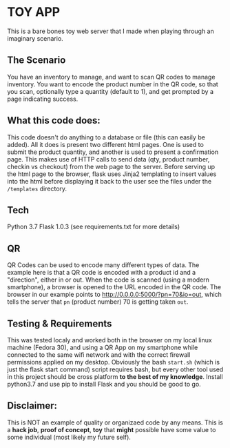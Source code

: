 # TOY APP
This is a bare bones toy web server that I made when playing through an imaginary scenario.


## The Scenario
You have an inventory to manage, and want to scan QR codes to manage inventory. You want to encode the product number in the QR code, so that you scan, optionally type a quantity (default to 1), and get prompted by a page indicating success.


## What this code does:
This code doesn't do anything to a database or file (this can easily be added).  All it does is present two different html pages.  One is used to submit the product quantity, and another is used to present a confirmation page.  This makes use of HTTP calls to send data (qty, product number, checkin vs checkout) from the web page to the server.  Before serving up the html page to the browser, flask uses Jinja2 templating to insert values into the html before displaying it back to the user see the files under the `/templates` directory.


## Tech
Python 3.7
Flask 1.0.3
(see requirements.txt for more details)

## QR 
QR Codes can be used to encode many different types of data.  The example here is that a QR code is encoded with a product id and a "direction", either in or out.  When the code is scanned (using a modern smartphone), a browser is opened to the URL encoded in the QR code.  The browser in our example points to http://0.0.0.0:5000/?pn=70&io=out, which tells the server that `pn` (product number) 70 is getting taken `out`.


## Testing & Requirements
This was tested localy and worked both in the browser on my local linux machine (Fedora 30), and using a QR App on my smartphone while connected to the same wifi network and with the correct firewall permissions applied on my desktop.  Obviously the bash `start.sh` (which is just the flask start command) script requires bash, but every other tool used in this project should be cross platform __to the best of my knowledge__.  Install python3.7 and use pip to install Flask and you should be good to go.


## Disclaimer:
This is NOT an example of quality or organizaed code by any means.  This is a __hack job__, __proof of concept__, __toy__ that __might__ possible have some value to some individual (most likely my future self).
